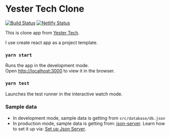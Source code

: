 # Yester Tech Clone

[![Build Status](https://travis-ci.org/hd4ng/bookshelf-clone.svg?branch=master)](https://travis-ci.org/hd4ng/bookshelf-clone)
[![Netlify Status](https://api.netlify.com/api/v1/badges/674b4c6f-1e80-44c2-a105-b5935ceee26f/deploy-status)](https://app.netlify.com/sites/yester-tech/deploys)

This is clone app from [Yester Tech](https://github.com/ReactTraining/react-workshop).

I use create react app as a project template.

### `yarn start`

Runs the app in the development mode.<br />
Open [http://localhost:3000](http://localhost:3000) to view it in the browser.

### `yarn test`

Launches the test runner in the interactive watch mode.<br />

### Sample data

- In development mode, sample data is getting from `src/database/db.json`
- In production mode, sample data is getting from: [json-server](https://my-json-server.typicode.com/hd4ng/yester-tech-data). Learn how to set it up via: [Set up Json Server](https://my-json-server.typicode.com/).
